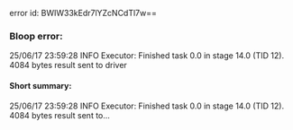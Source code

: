 error id: BWIW33kEdr7lYZcNCdTl7w==
### Bloop error:

25/06/17 23:59:28 INFO Executor: Finished task 0.0 in stage 14.0 (TID 12). 4084 bytes result sent to driver
#### Short summary: 

25/06/17 23:59:28 INFO Executor: Finished task 0.0 in stage 14.0 (TID 12). 4084 bytes result sent to...